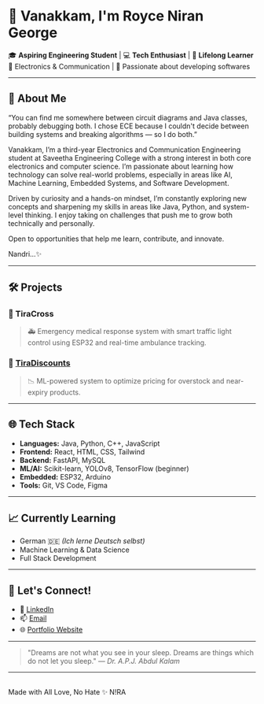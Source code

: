 # 👋 Vanakkam, I'm Royce Niran George

🎓 **Aspiring Engineering Student** | 💻 **Tech Enthusiast** | 🧠 **Lifelong Learner**  
🔧 Electronics & Communication | 🤖 Passionate about developing softwares

---

## 🚀 About Me

“You can find me somewhere between circuit diagrams and Java classes, probably debugging both. I chose ECE because I couldn't decide between building systems and breaking algorithms — so I do both.”

Vanakkam, I’m a third-year Electronics and Communication Engineering student at Saveetha Engineering College with a strong interest in both core electronics and computer science. I’m passionate about learning how technology can solve real-world problems, especially in areas like AI, Machine Learning, Embedded Systems, and Software Development.

Driven by curiosity and a hands-on mindset, I’m constantly exploring new concepts and sharpening my skills in areas like Java, Python, and system-level thinking. I enjoy taking on challenges that push me to grow both technically and personally.

Open to opportunities that help me learn, contribute, and innovate.

Nandri...✨

---

## 🛠️ Projects

### 🔹 TiraCross
> 🚑 Emergency medical response system with smart traffic light control using ESP32 and real-time ambulance tracking.

### 🔹 [TiraDiscounts](https://github.com/aroycenirangeorge/TiraDiscounts)
> 📉 ML-powered system to optimize pricing for overstock and near-expiry products.

---

## 🌐 Tech Stack

- **Languages:** Java, Python, C++, JavaScript  
- **Frontend:** React, HTML, CSS, Tailwind
- **Backend:** FastAPI, MySQL
- **ML/AI:** Scikit-learn, YOLOv8, TensorFlow (beginner)  
- **Embedded:** ESP32, Arduino  
- **Tools:** Git, VS Code, Figma

---

## 📈 Currently Learning

- German 🇩🇪 *(Ich lerne Deutsch selbst)*  
- Machine Learning & Data Science  
- Full Stack Development  

---

## 🤝 Let's Connect!

- 💼 [LinkedIn](https://www.linkedin.com/in/ajroycenirangeorge)  
- 📫 [Email](mailto:aj.roycenirangeorge@gmail.com)  
- 🌐 [Portfolio Website](https://aroycenirangeorge.github.io/Portfolio/) 

---

> "Dreams are not what you see in your sleep. Dreams are things which do not let you sleep." — *Dr. A.P.J. Abdul Kalam*

---

<br>
Made with All Love, No Hate ✨ N!RA

